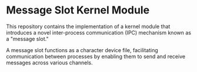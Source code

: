 # Message Slot Kernel Module

This repository contains the implementation of a kernel module that introduces a novel inter-process communication (IPC) mechanism known as a "message slot." 

A message slot functions as a character device file, facilitating communication between processes by enabling them to send and receive messages across various channels.

